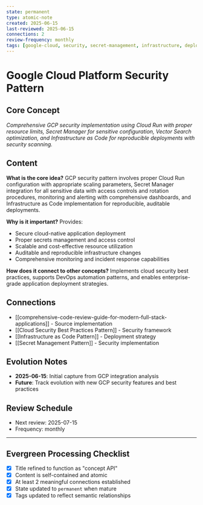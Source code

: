 ```yaml
---
state: permanent
type: atomic-note
created: 2025-06-15
last-reviewed: 2025-06-15
connections: 2
review-frequency: monthly
tags: [google-cloud, security, secret-management, infrastructure, deployment]
---
```

# Google Cloud Platform Security Pattern

## Core Concept

*Comprehensive GCP security implementation using Cloud Run with proper resource limits, Secret Manager for sensitive configuration, Vector Search optimization, and Infrastructure as Code for reproducible deployments with security scanning.*

## Content

**What is the core idea?**
GCP security pattern involves proper Cloud Run configuration with appropriate scaling parameters, Secret Manager integration for all sensitive data with access controls and rotation procedures, monitoring and alerting with comprehensive dashboards, and Infrastructure as Code implementation for reproducible, auditable deployments.

**Why is it important?**
Provides:
- Secure cloud-native application deployment
- Proper secrets management and access control
- Scalable and cost-effective resource utilization
- Auditable and reproducible infrastructure changes
- Comprehensive monitoring and incident response capabilities

**How does it connect to other concepts?**
Implements cloud security best practices, supports DevOps automation patterns, and enables enterprise-grade application deployment strategies.

## Connections

- [[comprehensive-code-review-guide-for-modern-full-stack-applications]] - Source implementation
- [[Cloud Security Best Practices Pattern]] - Security framework
- [[Infrastructure as Code Pattern]] - Deployment strategy
- [[Secret Management Pattern]] - Security implementation

## Evolution Notes

- **2025-06-15**: Initial capture from GCP integration analysis
- **Future**: Track evolution with new GCP security features and best practices

## Review Schedule

- Next review: 2025-07-15
- Frequency: monthly

---

## Evergreen Processing Checklist

- [x] Title refined to function as "concept API"
- [x] Content is self-contained and atomic
- [x] At least 2 meaningful connections established
- [x] State updated to `permanent` when mature
- [x] Tags updated to reflect semantic relationships